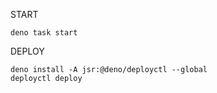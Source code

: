 START
```
deno task start
```

DEPLOY
```
deno install -A jsr:@deno/deployctl --global
deployctl deploy
```